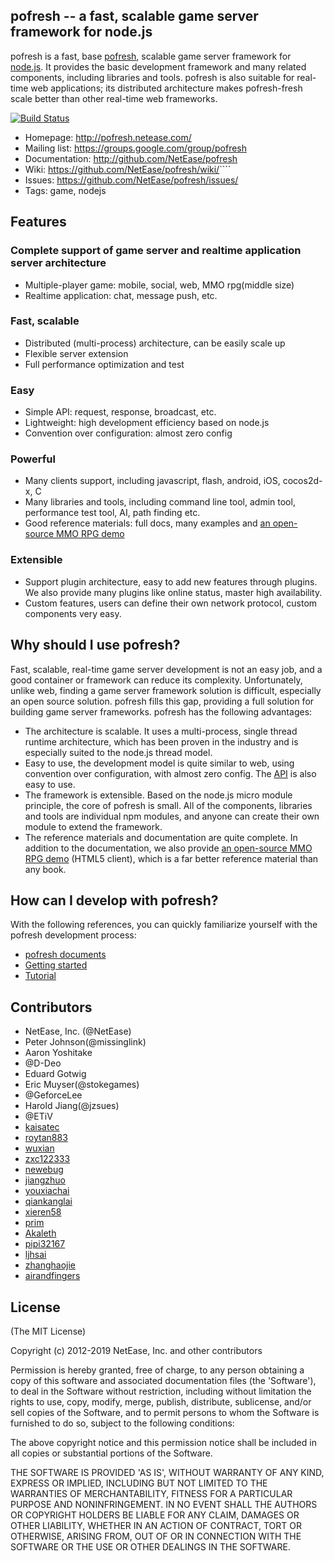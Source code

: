 ## pofresh -- a fast, scalable game server framework for node.js

pofresh is a fast, base [pofresh](https://github.com/NetEase/pofresh), scalable game server framework for [node.js](http://nodejs.org).
It provides the basic development framework and many related components, including libraries and tools.
pofresh is also suitable for real-time web applications; its distributed architecture makes pofresh-fresh scale better than other real-time web frameworks.

[![Build Status](https://travis-ci.org/NetEase/pofresh.svg?branch=master)](https://travis-ci.org/NetEase/pofresh)

 * Homepage: <http://pofresh.netease.com/>
 * Mailing list: <https://groups.google.com/group/pofresh>
 * Documentation: <http://github.com/NetEase/pofresh>
 * Wiki: <https://github.com/NetEase/pofresh/wiki/>````
 * Issues: <https://github.com/NetEase/pofresh/issues/>
 * Tags: game, nodejs


## Features

### Complete support of game server and realtime application server architecture

* Multiple-player game: mobile, social, web, MMO rpg(middle size)
* Realtime application: chat,  message push, etc.

### Fast, scalable

* Distributed (multi-process) architecture, can be easily scale up
* Flexible server extension
* Full performance optimization and test

### Easy

* Simple API: request, response, broadcast, etc.
* Lightweight: high development efficiency based on node.js
* Convention over configuration: almost zero config

### Powerful

* Many clients support, including javascript, flash, android, iOS, cocos2d-x, C
* Many libraries and tools, including command line tool, admin tool, performance test tool, AI, path finding etc.
* Good reference materials: full docs, many examples and [an open-source MMO RPG demo](https://github.com/NetEase/pofresh/wiki/Introduction-to--Lord-of-pofresh)

### Extensible

* Support plugin architecture, easy to add new features through plugins. We also provide many plugins like online status, master high availability.
* Custom features, users can define their own network protocol, custom components very easy.

## Why should I use pofresh?
Fast, scalable, real-time game server development is not an easy job, and a good container or framework can reduce its complexity.
Unfortunately, unlike web, finding a game server framework solution is difficult, especially an open source solution. pofresh fills this gap, providing a full solution for building game server frameworks.
pofresh has the following advantages:
* The architecture is scalable. It uses a multi-process, single thread runtime architecture, which has been proven in the industry and is especially suited to the node.js thread model.
* Easy to use, the development model is quite similar to web, using convention over configuration, with almost zero config. The [API](http://pofresh.netease.com/api.html) is also easy to use.
* The framework is extensible. Based on the node.js micro module principle, the core of pofresh is small. All of the components, libraries and tools are individual npm modules, and anyone can create their own module to extend the framework.
* The reference materials and documentation are quite complete. In addition to the documentation, we also provide [an open-source MMO RPG demo](https://github.com/NetEase/pofresh/wiki/Introduction-to--Lord-of-pofresh) (HTML5 client), which is a far better reference material than any book.

## How can I develop with pofresh?
With the following references, you can quickly familiarize yourself with the pofresh development process:
* [pofresh documents](https://github.com/NetEase/pofresh/wiki)
* [Getting started](https://github.com/NetEase/pofresh/wiki/Welcome-to-pofresh)
* [Tutorial](https://github.com/NetEase/pofresh/wiki/Preface)


## Contributors
* NetEase, Inc. (@NetEase)
* Peter Johnson(@missinglink)
* Aaron Yoshitake 
* @D-Deo 
* Eduard Gotwig
* Eric Muyser(@stokegames)
* @GeforceLee
* Harold Jiang(@jzsues)
* @ETiV
* [kaisatec](https://github.com/kaisatec)
* [roytan883](https://github.com/roytan883)
* [wuxian](https://github.com/wuxian)
* [zxc122333](https://github.com/zxc122333)
* [newebug](https://github.com/newebug)
* [jiangzhuo](https://github.com/jiangzhuo)
* [youxiachai](https://github.com/youxiachai)
* [qiankanglai](https://github.com/qiankanglai)
* [xieren58](https://github.com/xieren58)
* [prim](https://github.com/prim)
* [Akaleth](https://github.com/Akaleth)
* [pipi32167](https://github.com/pipi32167)
* [ljhsai](https://github.com/ljhsai)
* [zhanghaojie](https://github.com/zhanghaojie)
* [airandfingers](https://github.com/airandfingers)

## License

(The MIT License)

Copyright (c) 2012-2019 NetEase, Inc. and other contributors

Permission is hereby granted, free of charge, to any person obtaining
a copy of this software and associated documentation files (the
'Software'), to deal in the Software without restriction, including
without limitation the rights to use, copy, modify, merge, publish,
distribute, sublicense, and/or sell copies of the Software, and to
permit persons to whom the Software is furnished to do so, subject to
the following conditions:

The above copyright notice and this permission notice shall be
included in all copies or substantial portions of the Software.

THE SOFTWARE IS PROVIDED 'AS IS', WITHOUT WARRANTY OF ANY KIND,
EXPRESS OR IMPLIED, INCLUDING BUT NOT LIMITED TO THE WARRANTIES OF
MERCHANTABILITY, FITNESS FOR A PARTICULAR PURPOSE AND NONINFRINGEMENT.
IN NO EVENT SHALL THE AUTHORS OR COPYRIGHT HOLDERS BE LIABLE FOR ANY
CLAIM, DAMAGES OR OTHER LIABILITY, WHETHER IN AN ACTION OF CONTRACT,
TORT OR OTHERWISE, ARISING FROM, OUT OF OR IN CONNECTION WITH THE
SOFTWARE OR THE USE OR OTHER DEALINGS IN THE SOFTWARE.

